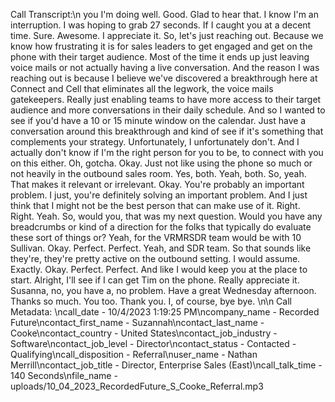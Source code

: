 Call Transcript:\n you I'm doing well. Good. Glad to hear that. I know I'm an interruption. I was hoping to grab 27 seconds. If I caught you at a decent time. Sure. Awesome. I appreciate it. So, let's just reaching out. Because we know how frustrating it is for sales leaders to get engaged and get on the phone with their target audience. Most of the time it ends up just leaving voice mails or not actually having a live conversation. And the reason I was reaching out is because I believe we've discovered a breakthrough here at Connect and Cell that eliminates all the legwork, the voice mails gatekeepers. Really just enabling teams to have more access to their target audience and more conversations in their daily schedule. And so I wanted to see if you'd have a 10 or 15 minute window on the calendar. Just have a conversation around this breakthrough and kind of see if it's something that complements your strategy. Unfortunately, I unfortunately don't. And I actually don't know if I'm the right person for you to be, to connect with you on this either. Oh, gotcha. Okay. Just not like using the phone so much or not heavily in the outbound sales room. Yes, both. Yeah, both. So, yeah. That makes it relevant or irrelevant. Okay. You're probably an important problem. I just, you're definitely solving an important problem. And I just think that I might not be the best person that can make use of it. Right. Right. Yeah. So, would you, that was my next question. Would you have any breadcrumbs or kind of a direction for the folks that typically do evaluate these sort of things or? Yeah, for the VRMRSDR team would be with 10 Sullivan. Okay. Perfect. Perfect. Yeah, and SDR team. So that sounds like they're, they're pretty active on the outbound setting. I would assume. Exactly. Okay. Perfect. Perfect. And like I would keep you at the place to start. Alright, I'll see if I can get Tim on the phone. Really appreciate it. Susanna, no, you have a, no problem. Have a great Wednesday afternoon. Thanks so much. You too. Thank you. I, of course, bye bye. \n\n Call Metadata: \ncall_date - 10/4/2023 1:19:25 PM\ncompany_name - Recorded Future\ncontact_first_name - Suzannah\ncontact_last_name - Cooke\ncontact_country - United States\ncontact_job_industry - Software\ncontact_job_level - Director\ncontact_status - Contacted - Qualifying\ncall_disposition - Referral\nuser_name - Nathan Merrill\ncontact_job_title - Director, Enterprise Sales (East)\ncall_talk_time - 140 Seconds\nfile_name - uploads/10_04_2023_RecordedFuture_S_Cooke_Referral.mp3
